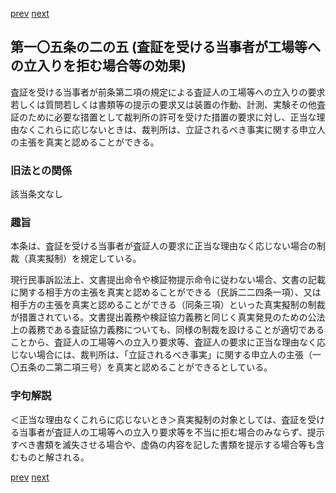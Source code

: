 [prev](/specific/markdowns/特許法/141_Mp-Ch_4-Se_2-At_105_2_4.md)
[next](/specific/markdowns/特許法/143_Mp-Ch_4-Se_2-At_105_2_6.md)
## 第一〇五条の二の五 (査証を受ける当事者が工場等への立入りを拒む場合等の効果)
査証を受ける当事者が前条第二項の規定による査証人の工場等への立入りの要求若しくは質問若しくは書類等の提示の要求又は装置の作動、計測、実験その他査証のために必要な措置として裁判所の許可を受けた措置の要求に対し、正当な理由なくこれらに応じないときは、裁判所は、立証されるべき事実に関する申立人の主張を真実と認めることができる。


### 旧法との関係
該当条文なし

### 趣旨
本条は、査証を受ける当事者が査証人の要求に正当な理由なく応じない場合の制裁（真実擬制）を規定している。

現行民事訴訟法上、文書提出命令や検証物提示命令に従わない場合、文書の記載に関する相手方の主張を真実と認めることができる（民訴二二四条一項）、又は相手方の主張を真実と認めることができる（同条三項）といった真実擬制の制裁が措置されている。文書提出義務や検証協力義務と同じく真実発見のための公法上の義務である査証協力義務についても、同様の制裁を設けることが適切であることから、査証人の工場等への立入り要求等、査証人の要求に正当な理由なく応じない場合には、裁判所は、「立証されるべき事実」に関する申立人の主張（一〇五条の二第二項三号）を真実と認めることができるとしている。


### 字句解説
＜正当な理由なくこれらに応じないとき＞真実擬制の対象としては、査証を受ける当事者が査証人の工場等への立入り要求等を不当に拒む場合のみならず、提示すべき書類を滅失させる場合や、虚偽の内容を記した書類を提示する場合等も含むものと解される。


[prev](/specific/markdowns/特許法/141_Mp-Ch_4-Se_2-At_105_2_4.md)
[next](/specific/markdowns/特許法/143_Mp-Ch_4-Se_2-At_105_2_6.md)